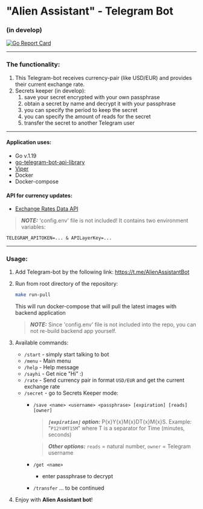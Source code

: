 # "Alien Assistant" - Telegram Bot
### (in develop)

[![Go Report Card](https://goreportcard.com/badge/github.com/ppichugin/AlienAssistantBot)](https://goreportcard.com/report/github.com/ppichugin/AlienAssistantBot)

---

### The functionality:

1. This Telegram-bot receives currency-pair (like USD/EUR) and provides their current exchange rate.
2. Secrets keeper (in develop):
   1. save your secret encrypted with your own passphrase
   2. obtain a secret by name and decrypt it with your passphrase
   3. you can specify the period to keep the secret
   4. you can specify the amount of reads for the secret
   5. transfer the secret to another Telegram user

---

#### Application uses:

* Go v.1.19
* [go-telegram-bot-api-library](https://github.com/go-telegram-bot-api/telegram-bot-api)
* [Viper](https://github.com/spf13/viper)
* Docker
* Docker-compose

#### API for currency updates:

* [Exchange Rates Data API](https://apilayer.com/marketplace/exchangerates_data-api)

> **_NOTE:_** 'config.env' file is not included! It contains two environment variables:
```
TELEGRAM_APITOKEN=... & APILayerKey=...
```

---

### Usage:

1. Add Telegram-bot by the following link: https://t.me/AlienAssistantBot

2. Run from root directory of the repository:

   ```bash
   make run-pull
   ```
   This will run docker-compose that will pull the latest images with backend application
   
   > **_NOTE:_** Since 'config.env' file is not included into the repo, you can not re-build backend app yourself.

3. Available commands:
    * `/start` - simply start talking to bot
    * `/menu` - Main menu
    * `/help` - Help message
    * `/sayhi` - Get nice "Hi" :)
    * `/rate` - Send currency pair in format `USD/EUR` and get the current exchange rate
    * `/secret` - go to Secrets Keeper mode:
      * `/save <name> <username> <passphrase> [expiration] [reads] [owner]`
        > **_`[expiration]` option:_** P{x}Y{x}M{x}DT{x}M{x}S. Example: "`P12Y4MT15M`" where T is a separator for Time (minutes, seconds)
        
        > **_Other options:_** `reads` = natural number, `owner` = Telegram username
      * `/get <name>`
        * enter passphrase to decrypt
      * `/transfer` ... to be continued

4. Enjoy with **Alien Assistant bot**!
